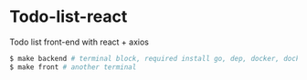 # Todo-list-react

Todo list front-end with react + axios

```bash
$ make backend # terminal block, required install go, dep, docker, docker-compose
$ make front # another terminal
```
